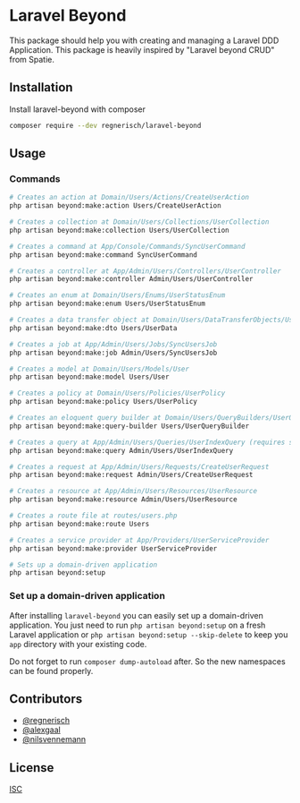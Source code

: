 # Laravel Beyond

This package should help you with creating and managing a Laravel DDD Application. 
This package is heavily inspired by "Laravel beyond CRUD" from Spatie.

## Installation

Install laravel-beyond with composer

```bash
composer require --dev regnerisch/laravel-beyond
```

## Usage

### Commands
```bash
# Creates an action at Domain/Users/Actions/CreateUserAction
php artisan beyond:make:action Users/CreateUserAction

# Creates a collection at Domain/Users/Collections/UserCollection
php artisan beyond:make:collection Users/UserCollection

# Creates a command at App/Console/Commands/SyncUserCommand
php artisan beyond:make:command SyncUserCommand

# Creates a controller at App/Admin/Users/Controllers/UserController
php artisan beyond:make:controller Admin/Users/UserController

# Creates an enum at Domain/Users/Enums/UserStatusEnum
php artisan beyond:make:enum Users/UserStatusEnum

# Creates a data transfer object at Domain/Users/DataTransferObjects/UserData (requires spatie/data-transfer-object)
php artisan beyond:make:dto Users/UserData

# Creates a job at App/Admin/Users/Jobs/SyncUsersJob
php artisan beyond:make:job Admin/Users/SyncUsersJob

# Creates a model at Domain/Users/Models/User
php artisan beyond:make:model Users/User

# Creates a policy at Domain/Users/Policies/UserPolicy
php artisan beyond:make:policy Users/UserPolicy

# Creates an eloquent query builder at Domain/Users/QueryBuilders/UserQueryBuilder
php artisan beyond:make:query-builder Users/UserQueryBuilder

# Creates a query at App/Admin/Users/Queries/UserIndexQuery (requires spatie/laravel-query-builder)
php artisan beyond:make:query Admin/Users/UserIndexQuery

# Creates a request at App/Admin/Users/Requests/CreateUserRequest
php artisan beyond:make:request Admin/Users/CreateUserRequest

# Creates a resource at App/Admin/Users/Resources/UserResource
php artisan beyond:make:resource Admin/Users/UserResource

# Creates a route file at routes/users.php
php artisan beyond:make:route Users

# Creates a service provider at App/Providers/UserServiceProvider
php artisan beyond:make:provider UserServiceProvider

# Sets up a domain-driven application
php artisan beyond:setup
```

### Set up a domain-driven application
After installing `laravel-beyond` you can easily set up a domain-driven application. 
You just need to run `php artisan beyond:setup` on a fresh Laravel application or 
`php artisan beyond:setup --skip-delete` to keep you `app` directory with your existing
code. 

Do not forget to run `composer dump-autoload` after. So the new namespaces can be found properly.

## Contributors

- [@regnerisch](https://github.com/regnerisch)
- [@alexgaal](https://github.com/alexgaal)
- [@nilsvennemann](https://github.com/nilsvennemann)

## License

[ISC](LICENSE.md)
